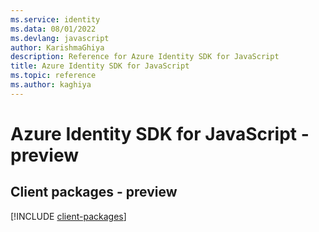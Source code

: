 ```yaml
---
ms.service: identity
ms.data: 08/01/2022
ms.devlang: javascript
author: KarishmaGhiya
description: Reference for Azure Identity SDK for JavaScript
title: Azure Identity SDK for JavaScript
ms.topic: reference
ms.author: kaghiya
---
```

# Azure Identity SDK for JavaScript - preview

## Client packages - preview
[!INCLUDE [client-packages](identity-client-index.md)]
